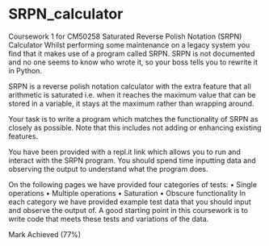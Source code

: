 # SRPN_calculator
Coursework 1 for CM50258
Saturated Reverse Polish Notation
(SRPN) Calculator
Whilst performing some maintenance on a legacy system you find that it
makes use of a program called SRPN. SRPN is not documented and no
one seems to know who wrote it, so your boss tells you to rewrite it in
Python.

SRPN is a reverse polish notation calculator with the extra feature
that all arithmetic is saturated i.e. when it reaches the maximum value that
can be stored in a variable, it stays at the maximum rather than wrapping
around.

Your task is to write a program which matches the functionality
of SRPN as closely as possible. Note that this includes not adding
or enhancing existing features.

You have been provided with a repl.it link which allows you to run and
interact with the SRPN program. You should spend time inputting data
and observing the output to understand what the program does.

On the following pages we have provided four categories of tests:
• Single operations
• Multiple operations
• Saturation
• Obscure functionality
In each category we have provided example test data that you should input
and observe the output of. A good starting point in this coursework is to
write code that meets these tests and variations of the data.

Mark Achieved (77%)
